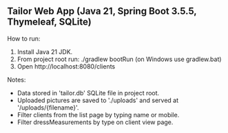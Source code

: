 Tailor Web App (Java 21, Spring Boot 3.5.5, Thymeleaf, SQLite)
------------------------------------------------------------------
How to run:
1. Install Java 21 JDK.
2. From project root run: ./gradlew bootRun  (on Windows use gradlew.bat)
3. Open http://localhost:8080/clients

Notes:
- Data stored in 'tailor.db' SQLite file in project root.
- Uploaded pictures are saved to './uploads' and served at '/uploads/{filename}'.
- Filter clients from the list page by typing name or mobile.
- Filter dressMeasurements by type on client view page.
